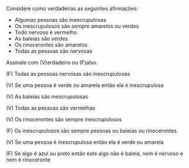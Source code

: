 Considere como verdadeiras as seguintes afirmações:

- Algumas pessoas são inescrupulosas
- Os inescrupulosos são sempre amarelos ou verdes
- Todo nervoso é vermelho
- As baleias são verdes
- Os rinocerontes são amarelos
- Todas as pessoas são nervosas

Assinale com (V)erdadeiro ou (F)also.

(F) Todas as pessoas nervosas são inescrupulosas

(V) Se uma pessoa é verde ou amarela então ela é inescrupulosa

(V) As baleias são inescrupulosas

(V) Todas as pessoas são vermelhas

(V) Os rinocerontes são sempre inescrupulosos

(F) Os inescrupulosos são sempre pessoas ou baleias ou rinocerontes

(V) Se uma pessoa é inescrupulosa então ela é verde ou amarela

(F) Se algo é azul ou preto então este algo não é baleia, nem é nervoso e nem é rinoceronte
